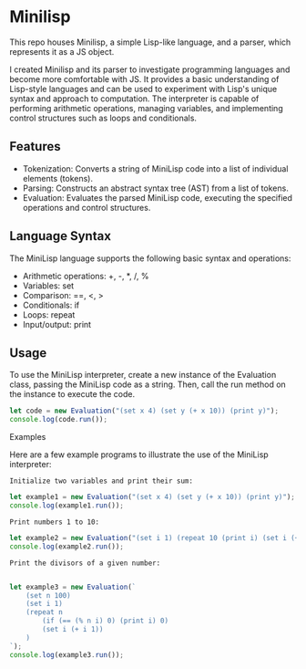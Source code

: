 # Minilisp

This repo houses Minilisp, a simple Lisp-like language, and a parser, which represents it as a JS object.

I created Minilisp and its parser to investigate programming languages and become more comfortable with JS. It provides a basic understanding of Lisp-style languages and can be used to experiment with Lisp's unique syntax and approach to computation. The interpreter is capable of performing arithmetic operations, managing variables, and implementing control structures such as loops and conditionals.

## Features

- Tokenization: Converts a string of MiniLisp code into a list of individual elements (tokens).
- Parsing: Constructs an abstract syntax tree (AST) from a list of tokens.
- Evaluation: Evaluates the parsed MiniLisp code, executing the specified operations and control structures.

## Language Syntax

The MiniLisp language supports the following basic syntax and operations:

- Arithmetic operations: +, -, *, /, %
- Variables: set
- Comparison: ==, <, >
- Conditionals: if
- Loops: repeat
- Input/output: print

## Usage

To use the MiniLisp interpreter, create a new instance of the Evaluation class, passing the MiniLisp code as a string. Then, call the run method on the instance to execute the code.

```javascript
let code = new Evaluation("(set x 4) (set y (+ x 10)) (print y)");
console.log(code.run());
```

Examples

Here are a few example programs to illustrate the use of the MiniLisp interpreter:

    Initialize two variables and print their sum:

```javascript
let example1 = new Evaluation("(set x 4) (set y (+ x 10)) (print y)");
console.log(example1.run());
```

    Print numbers 1 to 10:


```javascript
let example2 = new Evaluation("(set i 1) (repeat 10 (print i) (set i (+ i 1)))");
console.log(example2.run());
```
    Print the divisors of a given number:

```javascript

let example3 = new Evaluation(`
    (set n 100)
    (set i 1)
    (repeat n 
        (if (== (% n i) 0) (print i) 0)
        (set i (+ i 1))    
    )
`);
console.log(example3.run());
```
